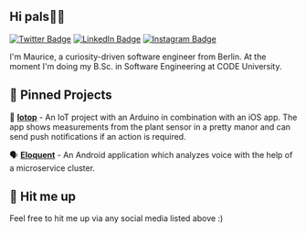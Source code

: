 ## Hi pals👋🏼

[![Twitter Badge](https://img.shields.io/badge/Twitter-Profile-informational?style=flat&logo=twitter&logoColor=white&color=1CA2F1)](https://twitter.com/mrcgrhrdt)
[![LinkedIn Badge](https://img.shields.io/badge/LinkedIn-Profile-informational?style=flat&logo=linkedin&logoColor=white&color=0D76A8)](https://www.linkedin.com/in/maurice-gerhardt-840b39171/)
[![Instagram Badge](https://img.shields.io/badge/Instagram-Profile-informational?style=flat&logo=instagram&logoColor=white&color=8134af)](https://www.linkedin.com/in/maurice-gerhardt-840b39171/)

I'm Maurice, a curiosity-driven software engineer from Berlin. At the moment I'm doing my B.Sc. in Software Engineering at CODE University.

## 📍 Pinned Projects

🌱 **[Iotop](https://github.com/Iotop-Berlin/)** - An IoT project with an Arduino in combination with an iOS app. The app shows measurements from the plant sensor in a pretty manor and can send push notifications if an action is required.
</br>

🗣️ **[Eloquent](https://github.com/Eloquent-Team/)** - An Android application which analyzes voice with the help of a microservice cluster.
</br>

## 💬 Hit me up

Feel free to hit me up via any social media listed above :)
